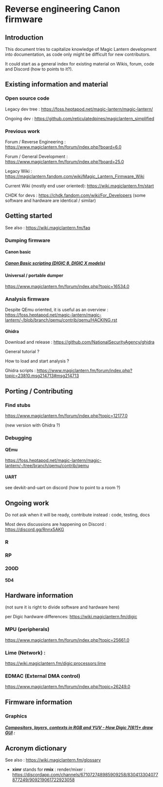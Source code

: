 # Reverse engineering Canon firmware



## Introduction

This document tries to capitalize knowledge of Magic Lantern development into documentation, as code only might be difficult for new contributors.

It could start as a general index for existing material on Wikis, forum, code and Discord (how to points to it?).

## Existing information and material

### Open source code

Legacy dev tree : https://foss.heptapod.net/magic-lantern/magic-lantern/

Ongoing dev : https://github.com/reticulatedpines/magiclantern_simplified

### Previous work

Forum / Reverse Engineering : https://www.magiclantern.fm/forum/index.php?board=6.0

Forum / General Development : https://www.magiclantern.fm/forum/index.php?board=25.0

Legacy Wiki : https://magiclantern.fandom.com/wiki/Magic_Lantern_Firmware_Wiki

Current Wiki (mostly end user oriented): https://wiki.magiclantern.fm/start

CHDK for devs : https://chdk.fandom.com/wiki/For_Developers (some software and hardware are identical / similar)

## Getting started

See also : https://wiki.magiclantern.fm/faq

### Dumping firmware

#### Canon basic

##### [Canon Basic scripting (DIGIC 8, DIGIC X models)](https://www.magiclantern.fm/forum/index.php?topic=25305.msg230372#msg230372)

#### Universal / portable dumper

https://www.magiclantern.fm/forum/index.php?topic=16534.0

### Analysis firmware

Despite QEmu oriented, it is useful as an overview : https://foss.heptapod.net/magic-lantern/magic-lantern/-/blob/branch/qemu/contrib/qemu/HACKING.rst

#### Ghidra

Download and release : https://github.com/NationalSecurityAgency/ghidra

General tutorial ?

How to load and start analysis ?

Ghidra scripts : https://www.magiclantern.fm/forum/index.php?topic=23810.msg214713#msg214713

## Porting / Contributing

### Find stubs

https://www.magiclantern.fm/forum/index.php?topic=12177.0

(new version with Ghidra ?)

### Debugging

#### QEmu

https://foss.heptapod.net/magic-lantern/magic-lantern/-/tree/branch/qemu/contrib/qemu

#### UART

see devkit-and-uart on discord (how to point to a room ?)

## Ongoing work

Do not ask when it will be ready, contribute instead : code, testing, docs

Most devs discussions are happening on Discord : https://discord.gg/Rnnx5AKG 

### R

### RP

### 200D

#### 5D4

## Hardware information

(not sure it is right to divide software and hardware here)

per Digic hardware differences: https://wiki.magiclantern.fm/digic

### MPU (peripherals)

https://www.magiclantern.fm/forum/index.php?topic=25661.0

### Lime (Network) : 

https://wiki.magiclantern.fm/digic:processors:lime

### EDMAC (External DMA control)

https://www.magiclantern.fm/forum/index.php?topic=26249.0

## Firmware information

### Graphics

##### [Compositors, layers, contexts in RGB and YUV - How Digic 7(6?)+ draw GUI](https://www.magiclantern.fm/forum/index.php?topic=26024.msg235083#msg235083) : 

## Acronym dictionary

See also : https://wiki.magiclantern.fm/glossary

- **ximr** stands for **rmix** : render/mixer : https://discordapp.com/channels/671072748985909258/830413304077877249/909219061722923058





